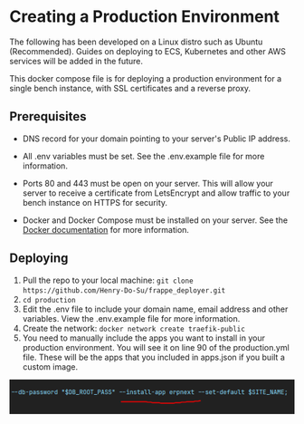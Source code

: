 # Creating a Production Environment

The following has been developed on a Linux distro such as Ubuntu (Recommended). Guides on deploying to ECS, Kubernetes and other AWS services will be added in the future.

This docker compose file is for deploying a production environment for a single bench instance, with SSL certificates and a reverse proxy. 

## Prerequisites
- DNS record for your domain pointing to your server's Public IP address.

- All .env variables must be set. See the .env.example file for more information.

- Ports 80 and 443 must be open on your server. This will allow your server to receive a certificate from LetsEncrypt and allow traffic to your bench instance on HTTPS for security.

- Docker and Docker Compose must be installed on your server. See the [Docker documentation](https://docs.docker.com/engine/install/) for more information.

## Deploying

1. Pull the repo to your local machine: `git clone https://github.com/Henry-Do-Su/frappe_deployer.git`
2. `cd production`
3. Edit the .env file to include your domain name, email address and other variables. View the .env.example file for more information.
4. Create the network: `docker network create traefik-public`
5. You need to manually include the apps you want to install in your production environment. You will see it on line 90 of the production.yml file.
These will be the apps that you included in apps.json if you built a custom image.

![img_2.png](img_2.png)


